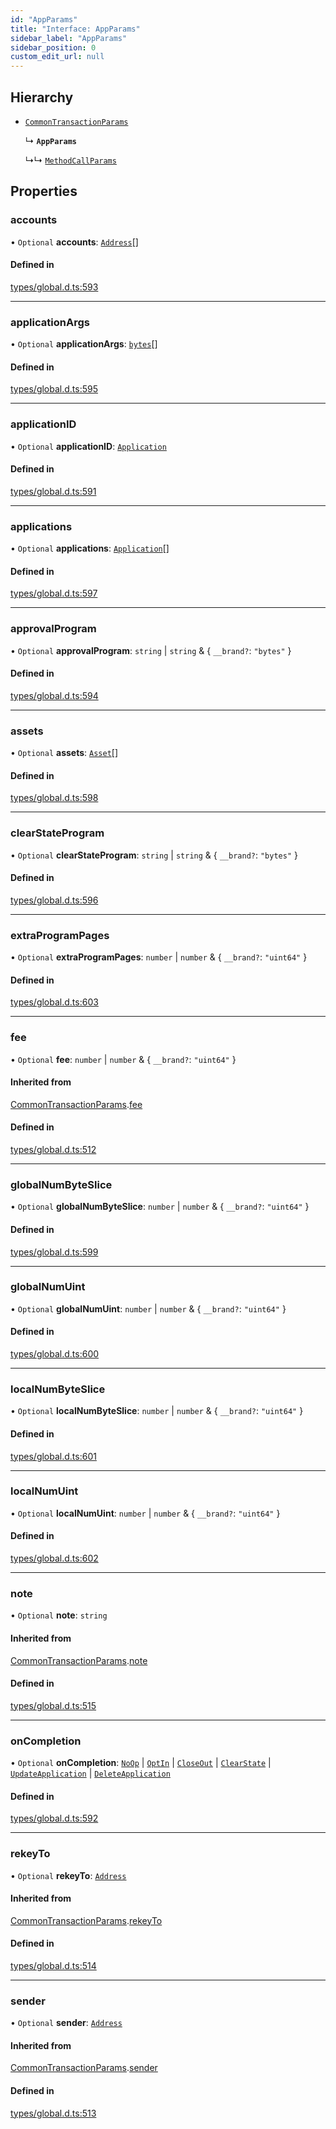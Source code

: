 ```yaml
---
id: "AppParams"
title: "Interface: AppParams"
sidebar_label: "AppParams"
sidebar_position: 0
custom_edit_url: null
---
```


## Hierarchy

- [`CommonTransactionParams`](CommonTransactionParams.md)

  ↳ **`AppParams`**

  ↳↳ [`MethodCallParams`](MethodCallParams.md)

## Properties

### accounts

• `Optional` **accounts**: [`Address`](../classes/Address.md)[]

#### Defined in

[types/global.d.ts:593](https://github.com/algorandfoundation/tealscript/blob/d1eab388/types/global.d.ts#L593)

___

### applicationArgs

• `Optional` **applicationArgs**: [`bytes`](../modules.md#bytes)[]

#### Defined in

[types/global.d.ts:595](https://github.com/algorandfoundation/tealscript/blob/d1eab388/types/global.d.ts#L595)

___

### applicationID

• `Optional` **applicationID**: [`Application`](../classes/Application.md)

#### Defined in

[types/global.d.ts:591](https://github.com/algorandfoundation/tealscript/blob/d1eab388/types/global.d.ts#L591)

___

### applications

• `Optional` **applications**: [`Application`](../classes/Application.md)[]

#### Defined in

[types/global.d.ts:597](https://github.com/algorandfoundation/tealscript/blob/d1eab388/types/global.d.ts#L597)

___

### approvalProgram

• `Optional` **approvalProgram**: `string` \| `string` & \{ `__brand?`: ``"bytes"``  }

#### Defined in

[types/global.d.ts:594](https://github.com/algorandfoundation/tealscript/blob/d1eab388/types/global.d.ts#L594)

___

### assets

• `Optional` **assets**: [`Asset`](../classes/Asset.md)[]

#### Defined in

[types/global.d.ts:598](https://github.com/algorandfoundation/tealscript/blob/d1eab388/types/global.d.ts#L598)

___

### clearStateProgram

• `Optional` **clearStateProgram**: `string` \| `string` & \{ `__brand?`: ``"bytes"``  }

#### Defined in

[types/global.d.ts:596](https://github.com/algorandfoundation/tealscript/blob/d1eab388/types/global.d.ts#L596)

___

### extraProgramPages

• `Optional` **extraProgramPages**: `number` \| `number` & \{ `__brand?`: ``"uint64"``  }

#### Defined in

[types/global.d.ts:603](https://github.com/algorandfoundation/tealscript/blob/d1eab388/types/global.d.ts#L603)

___

### fee

• `Optional` **fee**: `number` \| `number` & \{ `__brand?`: ``"uint64"``  }

#### Inherited from

[CommonTransactionParams](CommonTransactionParams.md).[fee](CommonTransactionParams.md#fee)

#### Defined in

[types/global.d.ts:512](https://github.com/algorandfoundation/tealscript/blob/d1eab388/types/global.d.ts#L512)

___

### globalNumByteSlice

• `Optional` **globalNumByteSlice**: `number` \| `number` & \{ `__brand?`: ``"uint64"``  }

#### Defined in

[types/global.d.ts:599](https://github.com/algorandfoundation/tealscript/blob/d1eab388/types/global.d.ts#L599)

___

### globalNumUint

• `Optional` **globalNumUint**: `number` \| `number` & \{ `__brand?`: ``"uint64"``  }

#### Defined in

[types/global.d.ts:600](https://github.com/algorandfoundation/tealscript/blob/d1eab388/types/global.d.ts#L600)

___

### localNumByteSlice

• `Optional` **localNumByteSlice**: `number` \| `number` & \{ `__brand?`: ``"uint64"``  }

#### Defined in

[types/global.d.ts:601](https://github.com/algorandfoundation/tealscript/blob/d1eab388/types/global.d.ts#L601)

___

### localNumUint

• `Optional` **localNumUint**: `number` \| `number` & \{ `__brand?`: ``"uint64"``  }

#### Defined in

[types/global.d.ts:602](https://github.com/algorandfoundation/tealscript/blob/d1eab388/types/global.d.ts#L602)

___

### note

• `Optional` **note**: `string`

#### Inherited from

[CommonTransactionParams](CommonTransactionParams.md).[note](CommonTransactionParams.md#note)

#### Defined in

[types/global.d.ts:515](https://github.com/algorandfoundation/tealscript/blob/d1eab388/types/global.d.ts#L515)

___

### onCompletion

• `Optional` **onCompletion**: [`NoOp`](../enums/OnCompletion.md#noop) \| [`OptIn`](../enums/OnCompletion.md#optin) \| [`CloseOut`](../enums/OnCompletion.md#closeout) \| [`ClearState`](../enums/OnCompletion.md#clearstate) \| [`UpdateApplication`](../enums/OnCompletion.md#updateapplication) \| [`DeleteApplication`](../enums/OnCompletion.md#deleteapplication)

#### Defined in

[types/global.d.ts:592](https://github.com/algorandfoundation/tealscript/blob/d1eab388/types/global.d.ts#L592)

___

### rekeyTo

• `Optional` **rekeyTo**: [`Address`](../classes/Address.md)

#### Inherited from

[CommonTransactionParams](CommonTransactionParams.md).[rekeyTo](CommonTransactionParams.md#rekeyto)

#### Defined in

[types/global.d.ts:514](https://github.com/algorandfoundation/tealscript/blob/d1eab388/types/global.d.ts#L514)

___

### sender

• `Optional` **sender**: [`Address`](../classes/Address.md)

#### Inherited from

[CommonTransactionParams](CommonTransactionParams.md).[sender](CommonTransactionParams.md#sender)

#### Defined in

[types/global.d.ts:513](https://github.com/algorandfoundation/tealscript/blob/d1eab388/types/global.d.ts#L513)
